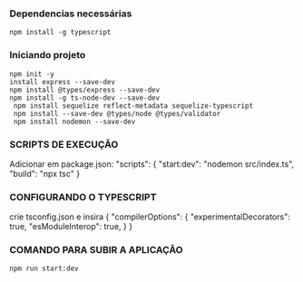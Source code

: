 ### Dependencias necessárias
```shell
npm install -g typescript
```

### Iniciando projeto
```shell
npm init -y
install express --save-dev
npm install @types/express --save-dev
npm install -g ts-node-dev --save-dev
 npm install sequelize reflect-metadata sequelize-typescript
 npm install --save-dev @types/node @types/validator
 npm install nodemon --save-dev
```

### SCRIPTS DE EXECUÇÃO
Adicionar em package.json:
  "scripts": {
    "start:dev": "nodemon src/index.ts", 
    "build": "npx tsc"
  }

### CONFIGURANDO O TYPESCRIPT
crie tsconfig.json e insira
{
    "compilerOptions": {
        "experimentalDecorators": true,
        "esModuleInterop": true,
      }
}

### COMANDO PARA SUBIR A APLICAÇÃO
```shell
npm run start:dev
```
